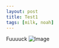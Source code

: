 ```yaml
---
layout: post
title: Test1
tags: [milk, noah]
---
```


Fuuuuck
![Image](http://wp.production.patheos.com/blogs/zhoag/files/2014/08/NOAH.jpg)